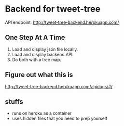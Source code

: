 # Backend for tweet-tree
API endpoint: http://tweet-tree-backend.herokuapp.com/

## One Step At A Time
1. Load and display json file locally.
2. Load and display backend API.
3. Do both with a tree map.

## Figure out what this is
http://tweet-tree-backend.herokuapp.com/apidocs/#/

## stuffs
- runs on heroku as a container
- uses hidden files that you need to prep yourself

